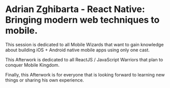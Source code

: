 # Adrian Zghibarta - React Native: Bringing modern web techniques to mobile.

This session is dedicated to all Mobile Wizards that want to gain knowledge about building iOS + Android native mobile apps using only one cast.

This Afterwork is dedicated to all ReactJS / JavaScript Warriors that plan to conquer Mobile Kingdom.

Finally, this Afterwork is for everyone that is looking forward to learning new things or sharing his own experience. 
